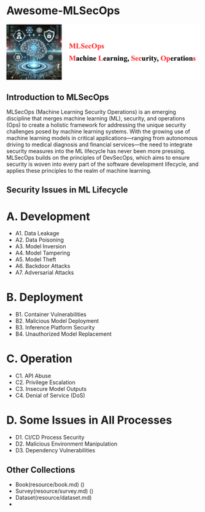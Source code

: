 # Awesome-MLSecOps

[<img src="figure/Title.png" alt="Awesome-LM-SSP" width="800" height="auto" class="center">](.)

## Introduction to MLSecOps

MLSecOps (Machine Learning Security Operations) is an emerging discipline that merges machine learning (ML), security, and operations (Ops) to create a holistic framework for addressing the unique security challenges posed by machine learning systems. With the growing use of machine learning models in critical applications—ranging from autonomous driving to medical diagnosis and financial services—the need to integrate security measures into the ML lifecycle has never been more pressing. MLSecOps builds on the principles of DevSecOps, which aims to ensure security is woven into every part of the software development lifecycle, and applies these principles to the realm of machine learning.

## Security Issues in ML Lifecycle 
# A. Development
- A1. Data Leakage
- A2. Data Poisoning
- A3. Model Inversion
- A4. Model Tampering
- A5. Model Theft
- A6. Backdoor Attacks
- A7. Adversarial Attacks
# B. Deployment
- B1. Container Vulnerabilities
- B2. Malicious Model Deployment
- B3. Inference Platform Security
- B4. Unauthorized Model Replacement
# C. Operation
- C1. API Abuse
- C2. Privilege Escalation
- C3. Insecure Model Outputs
- C4. Denial of Service (DoS)
# D. Some Issues in All Processes
- D1. CI/CD Process Security
- D2. Malicious Environment Manipulation
- D3. Dependency Vulnerabilities

## Other Collections
- Book(resource/book.md) ()
- Survey(resource/survey.md) ()
- Dataset(resource/dataset.md)
- 
